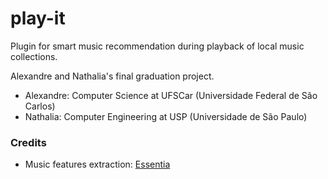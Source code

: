# play-it

Plugin for smart music recommendation during playback of local music collections.

Alexandre and Nathalia's final graduation project.

* Alexandre: Computer Science at UFSCar (Universidade Federal de São Carlos)
* Nathalia: Computer Engineering at USP (Universidade de São Paulo)

### Credits

* Music features extraction: [Essentia](https://github.com/MTG/essentia)

